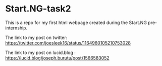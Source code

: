 # Start.NG-task2
This is a repo for my first html webpage created during the Start.NG pre-internship. 

The link to my post on twitter: https://twitter.com/joesleek16/status/1164960105210753028 

The link to my post on lucid.blog : https://lucid.blog/joseph.burutu/post/1566583052
